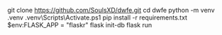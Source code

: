 git clone https://github.com/SoulsXD/dwfe.git
cd dwfe
python -m venv .venv
.venv\Scripts\Activate.ps1
pip install -r requirements.txt
$env:FLASK_APP = "flaskr"
flask init-db
flask run
